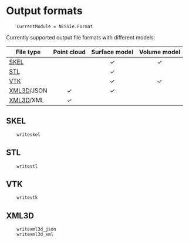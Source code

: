 # Output formats

```@meta
    CurrentModule = NESSie.Format
```

Currently supported output file formats with different models:

| File type          | Point cloud | Surface model | Volume model |
|--------------------|:-----------:|:-------------:|:------------:|
| [SKEL](@ref)       |             | ✓             | ✓            |
| [STL](@ref)        |             | ✓             |              |
| [VTK](@ref)        |             | ✓             | ✓            |
| [XML3D](@ref)/JSON | ✓           | ✓             |              |
| [XML3D](@ref)/XML  | ✓           |               |              |

## SKEL
```@docs
    writeskel
```

## STL
```@docs
    writestl
```

## VTK
```@docs
    writevtk
```

## XML3D
```@docs
    writexml3d_json
    writexml3d_xml
```
